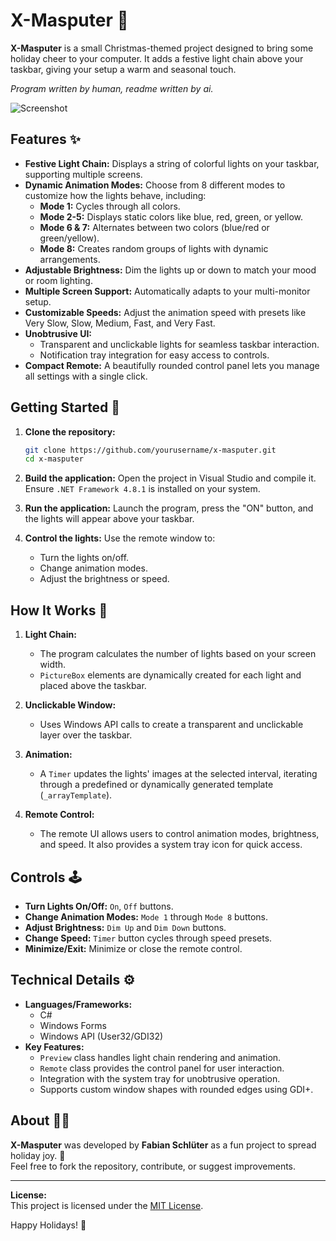 # X-Masputer 🎄

**X-Masputer** is a small Christmas-themed project designed to bring some holiday cheer to your computer. It adds a festive light chain above your taskbar, giving your setup a warm and seasonal touch.

_Program written by human, readme written by ai._

![Screenshot](file:///G:/Projekte/GitHub/X-Masputer/banner.png "Screenshot")

## Features ✨

- **Festive Light Chain:** Displays a string of colorful lights on your taskbar, supporting multiple screens.
- **Dynamic Animation Modes:** Choose from 8 different modes to customize how the lights behave, including:
  - **Mode 1:** Cycles through all colors.
  - **Mode 2-5:** Displays static colors like blue, red, green, or yellow.
  - **Mode 6 & 7:** Alternates between two colors (blue/red or green/yellow).
  - **Mode 8:** Creates random groups of lights with dynamic arrangements.
- **Adjustable Brightness:** Dim the lights up or down to match your mood or room lighting.
- **Multiple Screen Support:** Automatically adapts to your multi-monitor setup.
- **Customizable Speeds:** Adjust the animation speed with presets like Very Slow, Slow, Medium, Fast, and Very Fast.
- **Unobtrusive UI:** 
  - Transparent and unclickable lights for seamless taskbar interaction.
  - Notification tray integration for easy access to controls.
- **Compact Remote:** A beautifully rounded control panel lets you manage all settings with a single click.

## Getting Started 🚀

1. **Clone the repository:**
   
   ```bash
   git clone https://github.com/yourusername/x-masputer.git
   cd x-masputer
   ```

2. **Build the application:**
   Open the project in Visual Studio and compile it. Ensure `.NET Framework 4.8.1` is installed on your system.

3. **Run the application:**
   Launch the program, press the "ON" button, and the lights will appear above your taskbar.

4. **Control the lights:**
   Use the remote window to:
   
   - Turn the lights on/off.
   - Change animation modes.
   - Adjust the brightness or speed.

## How It Works 🔧

1. **Light Chain:**
   
   - The program calculates the number of lights based on your screen width.
   - `PictureBox` elements are dynamically created for each light and placed above the taskbar.

2. **Unclickable Window:**
   
   - Uses Windows API calls to create a transparent and unclickable layer over the taskbar.

3. **Animation:**
   
   - A `Timer` updates the lights' images at the selected interval, iterating through a predefined or dynamically generated template (`_arrayTemplate`).

4. **Remote Control:**
   
   - The remote UI allows users to control animation modes, brightness, and speed. It also provides a system tray icon for quick access.

## Controls 🕹️

- **Turn Lights On/Off:** `On`, `Off` buttons.
- **Change Animation Modes:** `Mode 1` through `Mode 8` buttons.
- **Adjust Brightness:** `Dim Up` and `Dim Down` buttons.
- **Change Speed:** `Timer` button cycles through speed presets.
- **Minimize/Exit:** Minimize or close the remote control.

## Technical Details ⚙️

- **Languages/Frameworks:**
  - C#
  - Windows Forms
  - Windows API (User32/GDI32)
- **Key Features:**
  - `Preview` class handles light chain rendering and animation.
  - `Remote` class provides the control panel for user interaction.
  - Integration with the system tray for unobtrusive operation.
  - Supports custom window shapes with rounded edges using GDI+.

## About 🧑‍💻

**X-Masputer** was developed by **Fabian Schlüter** as a fun project to spread holiday joy. 🎅  
Feel free to fork the repository, contribute, or suggest improvements.

---

**License:**  
This project is licensed under the [MIT License](LICENSE).

Happy Holidays! 🎁
